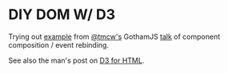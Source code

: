 # DIY DOM W/ D3

Trying out [example](http://macwright.org/presentations/gotham-2/#34) from [@tmcw's](https://twitter.com/tmcw) GothamJS [talk](http://macwright.org/presentations/gotham-2/#0) of component composition / event rebinding.

See also the man's post on [D3 for HTML](http://macwright.org/2013/07/07/d3-for-html.html).
